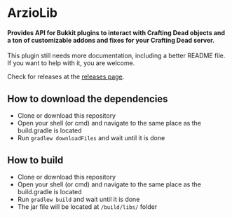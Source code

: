 # ArzioLib
#### Provides API for Bukkit plugins to interact with Crafting Dead objects and a ton of customizable addons and fixes for your Crafting Dead server.

This plugin still needs more documentation, including a better README file.  
If you want to help with it, you are welcome.

Check for releases at the [releases page](https://github.com/Arzio/ArzioLib/releases).

## How to download the dependencies
- Clone or download this repository
- Open your shell (or cmd) and navigate to the same place as the build.gradle is located
- Run `gradlew downloadFiles` and wait until it is done

## How to build
- Clone or download this repository
- Open your shell (or cmd) and navigate to the same place as the build.gradle is located
- Run `gradlew build` and wait until it is done
- The jar file will be located at `/build/libs/` folder
